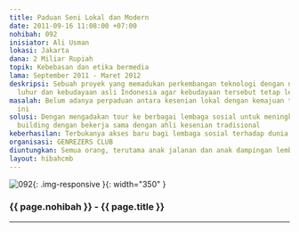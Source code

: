 ```yaml
---
title: Paduan Seni Lokal dan Modern
date: 2011-09-16 11:08:00 +07:00
nohibah: 092
inisiator: Ali Usman
lokasi: Jakarta
dana: 2 Miliar Rupiah
topik: Kebebasan dan etika bermedia
lama: September 2011 - Maret 2012
deskripsi: Sebuah proyek yang memadukan perkembangan teknologi dengan nilai-nilai
  luhur dan kebudayaan asli Indonesia agar kebudayaan tersebut tetap lestari
masalah: Belum adanya perpaduan antara kesenian lokal dengan kemajuan teknologi sekarang
  ini
solusi: Dengan mengadakan tour ke berbagai lembaga sosial untuk meningkatkan capacity
  building dengan bekerja sama dengan ahli kesenian tradisional
keberhasilan: Terbukanya akses baru bagi lembaga sosial terhadap dunia luar
organisasi: GENREZERS CLUB
diuntungkan: Semua orang, terutama anak jalanan dan anak dampingan lembaga sosial
layout: hibahcmb
---
```


![092](/static/img/hibahcmb/092.png){: .img-responsive }{: width="350" }

### {{ page.nohibah }} - {{ page.title }}

---
